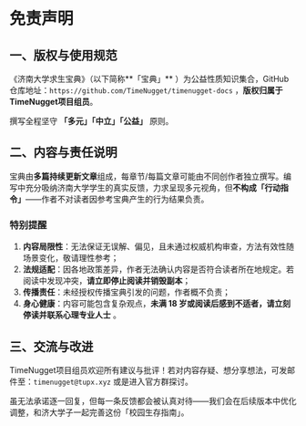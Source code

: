 # 免责声明  

## 一、版权与使用规范  

《济南大学求生宝典》（以下简称**「宝典」** ）为公益性质知识集合，GitHub 仓库地址：`https://github.com/TimeNugget/timenugget-docs` ，**版权归属于TimeNugget项目组员**。  

撰写全程坚守 **「多元」「中立」「公益」** 原则。  

## 二、内容与责任说明  

宝典由**多篇持续更新文章**组成，每章节/每篇文章可能由不同创作者独立撰写。编写中充分吸纳济南大学学生的真实反馈，力求呈现多元视角，但**不构成「行动指令」**——作者不对读者因参考宝典产生的行为结果负责。  

### 特别提醒  

1. **内容局限性**：无法保证无误解、偏见，且未通过权威机构审查，方法有效性随场景变化，敬请理性参考；  
2. **法规适配**：因各地政策差异，作者无法确认内容是否符合读者所在地规定。若阅读中发现冲突，**请立即停止阅读并销毁副本**；  
3. **传播责任**：未经授权传播宝典引发的问题，作者概不负责；  
4. **身心健康**：内容可能包含复杂观点，**未满 18 岁或阅读后感到不适者，请立刻停读并联系心理专业人士** 。  

## 三、交流与改进  

TimeNugget项目组员欢迎所有建议与批评！若对内容存疑、想分享想法，可发邮件至：`timenugget@tupx.xyz`  或是进入官方群探讨。

虽无法承诺逐一回复，但每一条反馈都会被认真对待——我们会在后续版本中优化调整，和济大学子一起完善这份「校园生存指南」。
